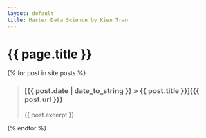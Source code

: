 ```yaml
---
layout: default
title: Master Data Science by Kien Tran
---
```

# {{ page.title }}

{% for post in site.posts %}

> ### [{{ post.date | date_to_string }} » {{ post.title }}]({{ post.url }})
> {{ post.excerpt }}

{% endfor %}